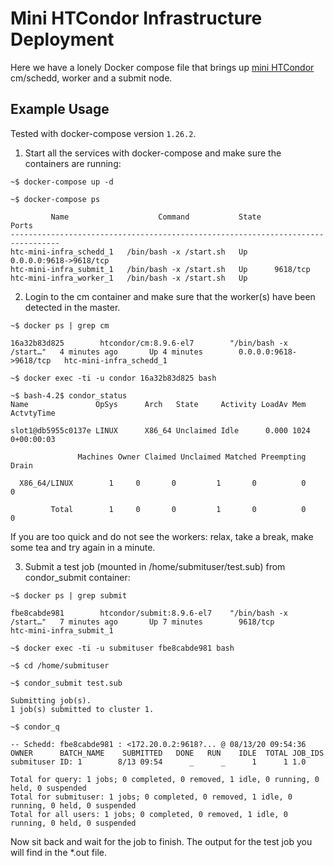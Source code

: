 # Mini HTCondor Infrastructure Deployment

Here we have a lonely Docker compose file that brings up [mini HTCondor](https://github.com/htcondor/htcondor/tree/master/build/docker/services) cm/schedd, worker and a submit node.

## Example Usage

Tested with docker-compose version `1.26.2`. 

1. Start all the services with docker-compose and make sure the containers are running:

```
~$ docker-compose up -d

~$ docker-compose ps

         Name                    Command           State           Ports         
---------------------------------------------------------------------------------
htc-mini-infra_schedd_1   /bin/bash -x /start.sh   Up      0.0.0.0:9618->9618/tcp
htc-mini-infra_submit_1   /bin/bash -x /start.sh   Up      9618/tcp              
htc-mini-infra_worker_1   /bin/bash -x /start.sh   Up
```

2. Login to the cm container and make sure that the worker(s) have been detected in the master. 

```
~$ docker ps | grep cm

16a32b83d825        htcondor/cm:8.9.6-el7        "/bin/bash -x /start…"   4 minutes ago       Up 4 minutes        0.0.0.0:9618->9618/tcp   htc-mini-infra_schedd_1

~$ docker exec -ti -u condor 16a32b83d825 bash

~$ bash-4.2$ condor_status
Name               OpSys      Arch   State     Activity LoadAv Mem   ActvtyTime

slot1@db5955c0137e LINUX      X86_64 Unclaimed Idle      0.000 1024  0+00:00:03

               Machines Owner Claimed Unclaimed Matched Preempting  Drain

  X86_64/LINUX        1     0       0         1       0          0      0

         Total        1     0       0         1       0          0      0

```

If you are too quick and do not see the workers: relax, take a break, make some tea and try again in a minute.


3. Submit a test job (mounted in /home/submituser/test.sub) from condor_submit container:

```
~$ docker ps | grep submit

fbe8cabde981        htcondor/submit:8.9.6-el7    "/bin/bash -x /start…"   7 minutes ago       Up 7 minutes        9618/tcp                 htc-mini-infra_submit_1

~$ docker exec -ti -u submituser fbe8cabde981 bash

~$ cd /home/submituser

~$ condor_submit test.sub

Submitting job(s).
1 job(s) submitted to cluster 1.

~$ condor_q

-- Schedd: fbe8cabde981 : <172.20.0.2:9618?... @ 08/13/20 09:54:36
OWNER      BATCH_NAME    SUBMITTED   DONE   RUN    IDLE  TOTAL JOB_IDS
submituser ID: 1        8/13 09:54      _      _      1      1 1.0

Total for query: 1 jobs; 0 completed, 0 removed, 1 idle, 0 running, 0 held, 0 suspended 
Total for submituser: 1 jobs; 0 completed, 0 removed, 1 idle, 0 running, 0 held, 0 suspended 
Total for all users: 1 jobs; 0 completed, 0 removed, 1 idle, 0 running, 0 held, 0 suspended
```

Now sit back and wait for the job to finish. The output for the test job you will find in the *.out file.
